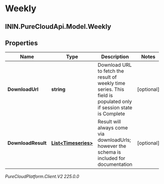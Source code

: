 # Weekly

## ININ.PureCloudApi.Model.Weekly

## Properties

|Name | Type | Description | Notes|
|------------ | ------------- | ------------- | -------------|
| **DownloadUrl** | **string** | Download URL to fetch the result of weekly time series. This field is populated only if session state is Complete | [optional] |
| **DownloadResult** | [**List&lt;Timeseries&gt;**](Timeseries) | Result will always come via downloadUrls; however the schema is included for documentation | [optional] |



_PureCloudPlatform.Client.V2 225.0.0_
